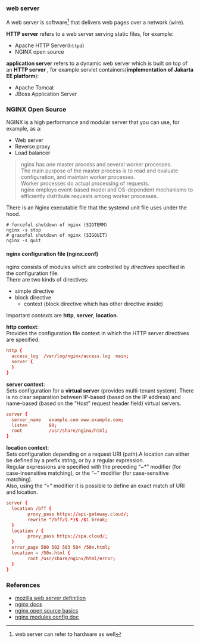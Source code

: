 ### web server    
A web server is software[^1] that delivers web pages over a network (wire).   

**HTTP server** refers to a web server serving static files, for example:    
- Apache HTTP Server(`httpd`)
- NGINX open source

**application server** refers to a dynamic web server which is built on top of an **HTTP server** , for example servlet containers(**implementation of Jakarta EE platform**):      
- Apache Tomcat
- JBoss Application Server

### NGINX Open Source 
NGINX is a high performance and modular server that you can use, for example, as a:    
- Web server
- Reverse proxy
- Load balancer    

> nginx has one master process and several worker processes.       
> The main purpose of the master process is to read and evaluate configuration, and maintain worker processes.        
> Worker processes do actual processing of requests.      
> nginx employs event-based model and OS-dependent mechanisms to efficiently distribute requests among worker processes.     

There is an Nginx executable file that the systemd unit file uses under the hood.    
```shell
# forceful shutdown of nginx (SIGTERM)
nginx -s stop
# graceful shutdown of nginx (SIGQUIT)
nginx -s quit
```
#### nginx configuration file (nginx.conf)      
nginx consists of modules which are controlled by *directives* specified in the configuration file.      
There are two kinds of directives:     
- simple directive
- block directive
    - context (block directive which has other directive inside)

Important *contexts* are **http**, **server**, **location**.      

**http context**:     
Provides the configuration file context in which the HTTP server directives are specified.      
```nginx.conf
http {
  access_log  /var/log/nginx/access.log  main;
  server {
  }
}
```
**server context**:    
Sets configuration for a **virtual server** (provides multi-tenant system). There is no clear separation between IP-based (based on the IP address) and name-based (based on the “Host” request header field) virtual servers.     
```nginx.conf
server {
  server_name   example.com www.example.com;
  listen        80;
  root          /usr/share/nginx/html;
}
```
**location context**:     
Sets configuration depending on a request URI (path).A location can either be defined by a prefix string, or by a regular expression.        
Regular expressions are specified with the preceding “\~*” modifier (for case-insensitive matching), or the “\~” modifier (for case-sensitive matching).        
Also, using the “=” modifier it is possible to define an exact match of URI and location.     
```nginx.conf
server {
  location /bff {
        proxy_pass https://api-gateway.cloud/;
        rewrite ^/bff/(.*)$ /$1 break;
  }
  location / {
        proxy_pass https://spa.cloud/;
  }
  error_page 500 502 503 504 /50x.html;
  location = /50x.html {
        root /usr/share/nginx/html/error;
  }
}
```
### References
- [mozilla web server definition](https://developer.mozilla.org/en-US/docs/Learn/Common_questions/Web_mechanics/What_is_a_web_server)
- [nginx docs](https://docs.nginx.com/)
- [nginx open source basics](https://nginx.org/en/docs/beginners_guide.html)
- [nginx modules config doc](https://nginx.org/en/docs/http/ngx_http_core_module.html#server)

[^1]: web server can refer to hardware as well

